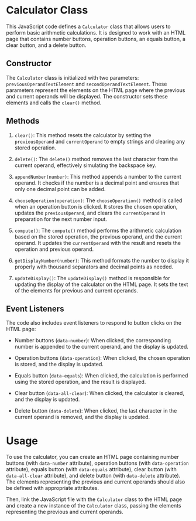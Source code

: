 # Calculator Class

This JavaScript code defines a `Calculator` class that allows users to perform basic arithmetic calculations. It is designed to work with an HTML page that contains number buttons, operation buttons, an equals button, a clear button, and a delete button.

## Constructor

The `Calculator` class is initialized with two parameters: `previousOperandTextElement` and `secondOperandTextElement`. These parameters represent the elements on the HTML page where the previous and current operands will be displayed. The constructor sets these elements and calls the `clear()` method.

## Methods

1. `clear()`: This method resets the calculator by setting the `previousOperand` and `currentOperand` to empty strings and clearing any stored operation.

2. `delete()`: The `delete()` method removes the last character from the current operand, effectively simulating the backspace key.

3. `appendNumber(number)`: This method appends a number to the current operand. It checks if the number is a decimal point and ensures that only one decimal point can be added.

4. `chooseOperation(operation)`: The `chooseOperation()` method is called when an operation button is clicked. It stores the chosen operation, updates the `previousOperand`, and clears the `currentOperand` in preparation for the next number input.

5. `compute()`: The `compute()` method performs the arithmetic calculation based on the stored operation, the previous operand, and the current operand. It updates the `currentOperand` with the result and resets the operation and previous operand.

6. `getDisplayNumber(number)`: This method formats the number to display it properly with thousand separators and decimal points as needed.

7. `updateDisplay()`: The `updateDisplay()` method is responsible for updating the display of the calculator on the HTML page. It sets the text of the elements for previous and current operands.

## Event Listeners

The code also includes event listeners to respond to button clicks on the HTML page:

- Number buttons (`data-number`): When clicked, the corresponding number is appended to the current operand, and the display is updated.

- Operation buttons (`data-operation`): When clicked, the chosen operation is stored, and the display is updated.

- Equals button (`data-equals`): When clicked, the calculation is performed using the stored operation, and the result is displayed.

- Clear button (`data-all-clear`): When clicked, the calculator is cleared, and the display is updated.

- Delete button (`data-delete`): When clicked, the last character in the current operand is removed, and the display is updated.

# Usage

To use the calculator, you can create an HTML page containing number buttons (with `data-number` attribute), operation buttons (with `data-operation` attribute), equals button (with `data-equals` attribute), clear button (with `data-all-clear` attribute), and delete button (with `data-delete` attribute). The elements representing the previous and current operands should also be defined with appropriate attributes.

Then, link the JavaScript file with the `Calculator` class to the HTML page and create a new instance of the `Calculator` class, passing the elements representing the previous and current operands.
